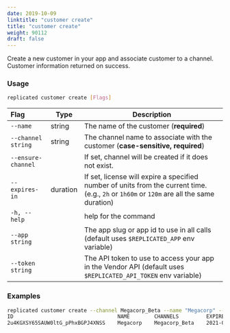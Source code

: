 ```yaml
---
date: 2019-10-09
linktitle: "customer create"
title: "customer create"
weight: 90112
draft: false
---
```


Create a new customer in your app and associate customer to a channel. Customer information returned on success. 

### Usage
```bash
replicated customer create [Flags]
```

| Flag                 | Type | Description |
|:----------------------|------|-------------|
| `--name`           |  string | The name of the customer (**required**) | 
| `--channel string` | string | The channel name to associate with the customer (**case-sensitive, required**) | 
| `--ensure-channel` |        | If set, channel will be created if it does not exist. | 
| `--expires-in` | duration | If set, license will expire a specified number of units from the current time. (e.g., `2h` or `1h60m` or `120m` are all the same duration)  | 
| `-h, --help`   |  |          help for the command |
| `--app string` | |   The app slug or app id to use in all calls (default uses `$REPLICATED_APP` env variable) |
| `--token string` | |  The API token to use to access your app in the Vendor API (default uses `$REPLICATED_API_TOKEN` env variable) |

### Examples
```bash
replicated customer create --channel Megacorp_Beta --name "Megacorp" --ensure-channel --expires-in "8760h"
ID                                  NAME        CHANNELS         EXPIRES                          TYPE
2u4KGXSY65SAUW0ltG_pPhxBGPJ4XNSS    Megacorp    Megacorp_Beta    2021-01-20 00:17:38 +0000 UTC    dev
```